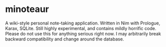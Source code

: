 # minoteaur

A wiki-style personal note-taking application. Written in Nim with Prologue, Karax, SQLite.
Still highly experimental, and contains mildly horrific code. Please do not use this for anything serious right now. I may arbitrarily break backward compatibility and change around the database.